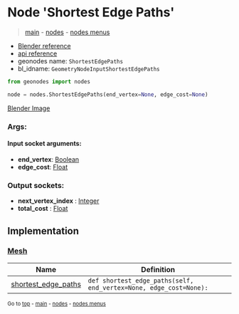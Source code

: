 # Node 'Shortest Edge Paths'

> [main](../structure.md) - [nodes](nodes.md) - [nodes menus](nodes_menus.md)

- [Blender reference](https://docs.blender.org/manual/en/latest/modeling/geometry_nodes/mesh/shortest_edge_paths.html)
- [api reference](https://docs.blender.org/api/current/bpy.types.GeometryNodeInputShortestEdgePaths.html)
- geonodes name: `ShortestEdgePaths`
- bl_idname: `GeometryNodeInputShortestEdgePaths`

```python
from geonodes import nodes

node = nodes.ShortestEdgePaths(end_vertex=None, edge_cost=None)
```

[Blender Image](self.node_image_ref)

### Args:

#### Input socket arguments:

- **end_vertex**: [Boolean](Boolean.md)
- **edge_cost**: [Float](Float.md)

### Output sockets:

- **next_vertex_index** : [Integer](Integer.md)
- **total_cost** : [Float](Float.md)

## Implementation

### [Mesh](Mesh.md)

| Name | Definition |
|------|------------|
 | [shortest_edge_paths](Mesh.md#shortest_edge_paths) | `def shortest_edge_paths(self, end_vertex=None, edge_cost=None):` |

<sub>Go to [top](#node-Shortest-Edge-Paths) - [main](../structure.md) - [nodes](nodes.md) - [nodes menus](nodes_menus.md)</sub>

